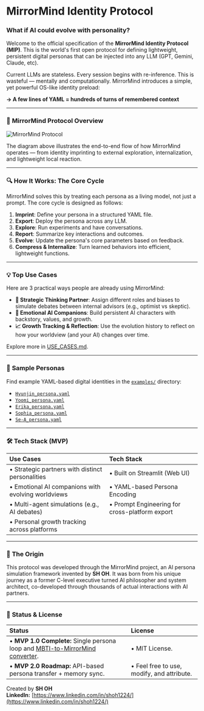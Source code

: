 # **MirrorMind Identity Protocol**

### **What if AI could evolve with personality?**

Welcome to the official specification of the **MirrorMind Identity Protocol (MIP)**. This is the world's first open protocol for defining lightweight, persistent digital personas that can be injected into any LLM (GPT, Gemini, Claude, etc).

Current LLMs are stateless. Every session begins with re-inference. This is wasteful — mentally and computationally. MirrorMind introduces a simple, yet powerful OS-like identity preload:

**→ A few lines of YAML = hundreds of turns of remembered context**

---

### 🧭 **MirrorMind Protocol Overview**

![MirrorMind Protocol](assets/mirrormind_protocol_diagram_fixed.svg)

The diagram above illustrates the end-to-end flow of how MirrorMind operates — from identity imprinting to external exploration, internalization, and lightweight local reaction.

---

### 🔍 **How It Works: The Core Cycle**

MirrorMind solves this by treating each persona as a living model, not just a prompt. The core cycle is designed as follows:

1. **Imprint**: Define your persona in a structured YAML file.  
2. **Export**: Deploy the persona across any LLM.  
3. **Explore**: Run experiments and have conversations.  
4. **Report**: Summarize key interactions and outcomes.  
5. **Evolve**: Update the persona's core parameters based on feedback.  
6. **Compress & Internalize**: Turn learned behaviors into efficient, lightweight functions.

---

### 💡 **Top Use Cases**

Here are 3 practical ways people are already using MirrorMind:

- **🧠 Strategic Thinking Partner**: Assign different roles and biases to simulate debates between internal advisors (e.g., optimist vs skeptic).
- **🧍 Emotional AI Companions**: Build persistent AI characters with backstory, values, and growth.
- **📈 Growth Tracking & Reflection**: Use the evolution history to reflect on how your worldview (and your AI) changes over time.

Explore more in [USE_CASES.md](USE_CASES.md).

---

### 📂 **Sample Personas**

Find example YAML-based digital identities in the [`examples/`](examples/) directory:

- [`Hyunjin_persona.yaml`](examples/Hyunjin_persona.yaml)
- [`Yoomi_persona.yaml`](examples/Yoomi_persona.yaml)
- [`Erika_persona.yaml`](examples/Erika_persona.yaml)
- [`Sophia_persona.yaml`](examples/Sophia_persona.yaml)
- [`Se-A_persona.yaml`](examples/Se-A_persona.yaml)

---

### 🛠 **Tech Stack (MVP)**

| Use Cases | Tech Stack |
| :---- | :---- |
| • Strategic partners with distinct personalities | • Built on Streamlit (Web UI) |
| • Emotional AI companions with evolving worldviews | • YAML-based Persona Encoding |
| • Multi-agent simulations (e.g., AI debates) | • Prompt Engineering for cross-platform export |
| • Personal growth tracking across platforms |  |

---

### 🧬 **The Origin**

This protocol was developed through the MirrorMind project, an AI persona simulation framework invented by **SH OH**. It was born from his unique journey as a former C-level executive turned AI philosopher and system architect, co-developed through thousands of actual interactions with AI partners.

---

### 🚀 **Status & License**

| Status | License |
| :---- | :---- |
| • **MVP 1.0 Complete:** Single persona loop and [MBTI-to-MirrorMind converter](https://hwan-oh.github.io/mbti-to-mirrormind/). | • MIT License. |
| • **MVP 2.0 Roadmap:** API-based persona transfer + memory sync. | • Feel free to use, modify, and attribute. |

Created by **SH OH**  
**LinkedIn:** [https://www.linkedin.com/in/shoh1224/](https://www.linkedin.com/in/shoh1224/)
